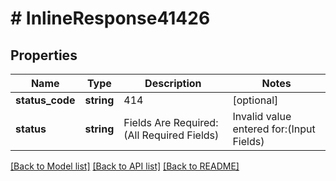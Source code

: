 # # InlineResponse41426

## Properties

Name | Type | Description | Notes
------------ | ------------- | ------------- | -------------
**status_code** | **string** | 414 | [optional]
**status** | **string** | Fields Are Required:(All Required Fields) |   Invalid value entered for:(Input Fields) | [optional]

[[Back to Model list]](../../README.md#models) [[Back to API list]](../../README.md#endpoints) [[Back to README]](../../README.md)

